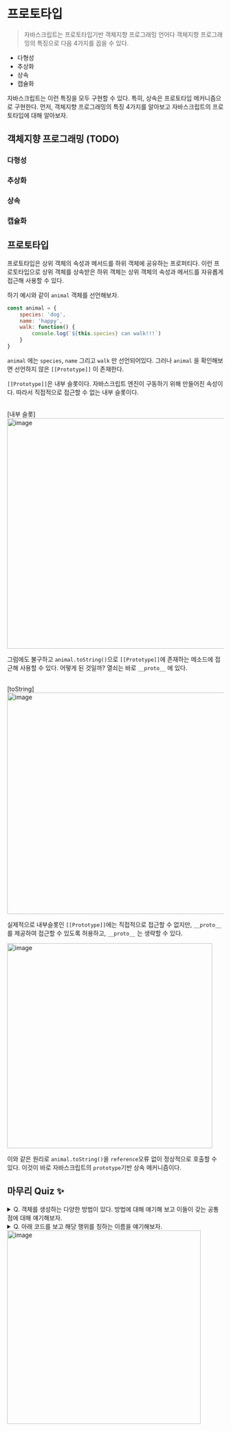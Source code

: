 # 프로토타입

> 자바스크립트는 프로토타입기반 객체지향 프로그래밍 언어다
객체지향 프로그래밍의 특징으로 다음 4가지를 꼽을 수 있다.

- 다형성
- 추상화
- 상속
- 캡슐화

자바스크립트는 이런 특징을 모두 구현할 수 있다. 특히, 상속은 프로토타입 메커니즘으로 구현한다.
먼저, 객체지향 프로그래밍의 특징 4가지를 알아보고 자바스크립트의 프로토타입에 대해 알아보자.

## 객체지향 프로그래밍 (TODO)

### 다형성

### 추상화

### 상속

### 캡슐화

## 프로토타입

프로토타입은 상위 객체의 속성과 메서드를 하위 객체에 공유하는 프로퍼티다. 이런 프로토타입으로 상위 객체를 상속받은 하위 객체는 상위 객체의 속성과 메서드를 자유롭게 접근해 사용할 수 있다.

하기 예시와 같이 `animal` 객체를 선언해보자.

```javascript
const animal = {
    species: 'dog',
    name: 'happy',
    walk: function() {
        console.log(`${this.species} can walk!!!`)
    }
}
```

`animal` 에는 `species`, `name` 그리고 `walk` 만 선언되어있다.
그러나 `animal` 을 확인해보면 선언하지 않은 `[[Prototype]]` 이 존재한다.

`[[Prototype]]`은 내부 슬롯이다. 자바스크립트 엔진이 구동하기 위해 만들어진 속성이다. 따라서 직접적으로 접근할 수 없는 내부 슬롯이다. 

<br />
[내부 슬롯]

<img width="536" alt="image" src="https://github.com/FEStudyRoom/deepdive/assets/89110544/595c043c-fd09-4e56-8b30-fbfdfdc8d963">

그럼에도 불구하고 `animal.toString()`으로 `[[Prototype]]`에 존재하는 메소드에 접근해 사용할 수 있다. 어떻게 된 것일까? 열쇠는 바로 `__proto__` 에 있다.

<br />
[toString]

<img width="515" alt="image" src="https://github.com/FEStudyRoom/deepdive/assets/89110544/eae7f498-fb06-465f-894a-e877edee9ad7">

실제적으로 내부슬롯인 `[[Prototype]]`에는 직접적으로 접근할 수 없지만, `__proto__`를 제공하여 접근할 수 있도록 허용하고, `__proto__` 는 생략할 수 있다.

<img width="477" alt="image" src="https://github.com/FEStudyRoom/deepdive/assets/89110544/0f766e96-3bb5-4dbc-9b6a-9be9a662e9ab">

이와 같은 원리로 `animal.toString()`을 `reference`오류 없이 정상적으로 호출할 수 있다.
이것이 바로 자바스크립트의 `prototype`기반 상속 메커니즘이다.

## 마무리 Quiz ✨
<details>
  <summary>Q. 객체를 생성하는 다양한 방법이 있다. 방법에 대해 얘기해 보고 이들이 갖는 공통점에 대해 얘기해보자.
  </summary>
  <div markdown="1">

  A. `객체 리터럴, Object 생성자 함수, 생성자 함수, Object.create 메서드, 클래스`방식으로 객체를 생성할 수 있다. 각 방식마다 세부적인 객체 생성 방식의 차이는 있으나 추상 연산 `OrdinaryObjectCreate` 에 의해 생성된다는 공통점이 있다.

  </div>
</details>

<details>
  <summary>Q. 아래 코드를 보고 해당 행위를 칭하는 이름을 얘기해보자.
  </summary>
  <div markdown="1">

  A. `dog`와 `bird`는 인스턴스 메서드`walk`를 오버라이딩해 프로토타입 메서드 `walk`를 가렸다. 이처럼 상속 관계에 의해 프로퍼티가 가려지는 현상을 프로퍼티 섀도잉이라 한다. 

  </div>
</details>

<img width="450" alt="image" src="https://github.com/FEStudyRoom/deepdive/assets/89110544/97d638f4-888c-4fa3-b88c-f4ab4ab6f337">

